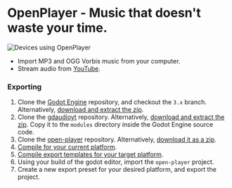 # OpenPlayer - Music that doesn't waste your time.

![Devices using OpenPlayer](https://raw.githubusercontent.com/nathanfranke/open-player/main/App/Press/Devices/devices.png)

* Import MP3 and OGG Vorbis music from your computer.
* Stream audio from [YouTube](https://www.youtube.com/).

### Exporting

1) Clone the [Godot Engine](https://github.com/godotengine/godot/) repository, and checkout the `3.x` branch. Alternatively, [download and extract the zip](https://github.com/godotengine/godot/archive/refs/heads/3.x.zip).
2) Clone the [gdaudioyt](https://github.com/nathanfranke/gdaudioyt/) repository. Alternatively, [download and extract the zip](https://github.com/nathanfranke/gdaudioyt/archive/refs/heads/main.zip). Copy it to the `modules` directory inside the Godot Engine source code.
3) Clone the [open-player](https://github.com/nathanfranke/open-player) repository. Alternatively, [download it as a zip](https://github.com/nathanfranke/open-player/archive/refs/heads/main.zip).
4) [Compile for your current platform](https://docs.godotengine.org/en/stable/development/compiling/index.html).
5) [Compile export templates for your target platform](https://docs.godotengine.org/en/stable/development/compiling/index.html).
6) Using your build of the godot editor, import the `open-player` project.
7) Create a new export preset for your desired platform, and export the project.

